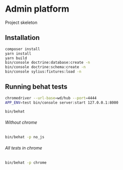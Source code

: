 Admin platform
==============

Project skeleton

Installation
------------

```bash
composer install
yarn install
yarn build
bin/console doctrine:database:create -n 
bin/console doctrine:schema:create -n 
bin/console sylius:fixtures:load -n 
```

Running behat tests
-------------------

```bash
chromedriver --url-base=wd/hub --port=4444
APP_ENV=test bin/console server:start 127.0.0.1:8000

bin/behat
```


###### Without chrome
```bash
bin/behat -p no_js
```

###### All tests in chrome
```bash
bin/behat -p chrome
```
